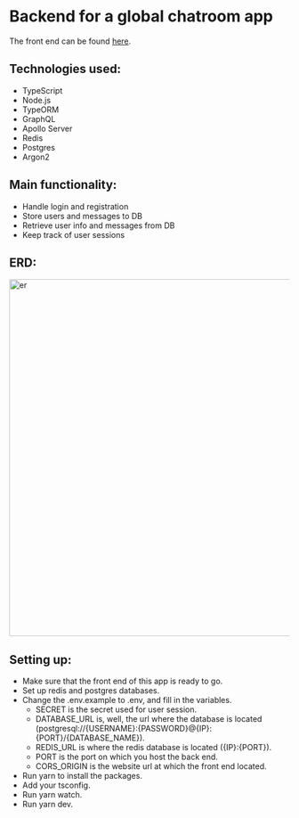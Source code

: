 # Backend for a global chatroom app

The front end can be found [here](https://github.com/gianniverstegen/chat_app_webserver).

## Technologies used:

- TypeScript
- Node.js
- TypeORM
- GraphQL
- Apollo Server
- Redis
- Postgres
- Argon2

## Main functionality:

- Handle login and registration
- Store users and messages to DB
- Retrieve user info and messages from DB
- Keep track of user sessions

## ERD:

<img width="641" alt="er" src="https://user-images.githubusercontent.com/79252340/143247424-95150e17-c692-47bc-97ba-5c575bd8f176.png">

## Setting up:

- Make sure that the front end of this app is ready to go.
- Set up redis and postgres databases.
- Change the .env.example to .env, and fill in the variables.
  - SECRET is the secret used for user session.
  - DATABASE_URL is, well, the url where the database is located (postgresql://{USERNAME}:{PASSWORD}@{IP}:{PORT}/{DATABASE_NAME}).
  - REDIS_URL is where the redis database is located ({IP}:{PORT}).
  - PORT is the port on which you host the back end.
  - CORS_ORIGIN is the website url at which the front end located. 
- Run yarn to install the packages.
- Add your tsconfig.
- Run yarn watch.
- Run yarn dev.
